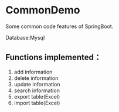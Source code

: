 # CommonDemo
Some common code features of SpringBoot.

Database:Mysql

## Functions implemented：
1. add information
2. delete information
3. update information
4. search information
5. export table(Excel)
6. import table(Excel)
